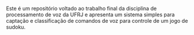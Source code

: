 Este é um repositório voltado ao trabalho final da disciplina de processamento de voz da UFRJ e apresenta um sistema simples para captação e classificação de comandos de voz para controle de um jogo de sudoku.
